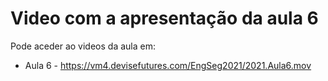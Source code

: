 # Video com a apresentação da aula 6


Pode aceder ao videos da aula em:
+ Aula 6 - <https://vm4.devisefutures.com/EngSeg2021/2021.Aula6.mov>
